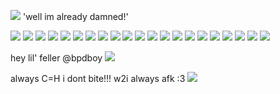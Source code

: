 ![](https://www7.lunapic.com/do-not-link-here-use-hosting-instead/17298319074103289?16488771638)
    'well im already damned!'
 
![](https://adriansblinkiecollection.neocities.org/stamps/i21.png) ![](https://adriansblinkiecollection.neocities.org/stamps/a57.png) ![](https://adriansblinkiecollection.neocities.org/stamps/b18.png) ![](https://adriansblinkiecollection.neocities.org/stamps/b49.jpg) ![](https://adriansblinkiecollection.neocities.org/stamps/j9.png) ![](![image](https://github.com/user-attachments/assets/70bbb97c-0e50-402a-af93-5696c492cf8c)
) ![](https://adriansblinkiecollection.neocities.org/stamps/e96.gif) ![](https://adriansblinkiecollection.neocities.org/stamps/k6.gif) ![](https://adriansblinkiecollection.neocities.org/stamps/b53.gif) ![](https://adriansblinkiecollection.neocities.org/stamps/e23.png) ![](https://adriansblinkiecollection.neocities.org/stamps/g9.jpg) ![](https://adriansblinkiecollection.neocities.org/stamps/d37.gif) ![](https://adriansblinkiecollection.neocities.org/stamps/e89.jpg) ![](https://adriansblinkiecollection.neocities.org/stamps/k16.png) ![](https://adriansblinkiecollection.neocities.org/stamps/c10.gif) ![](https://adriansblinkiecollection.neocities.org/stamps/d23.png) ![](https://adriansblinkiecollection.neocities.org/stamps/d40.jpg) ![](https://adriansblinkiecollection.neocities.org/stamps/d75.gif) ![](https://adriansblinkiecollection.neocities.org/stamps/a59.png)
![](https://ugleeblinkie.carrd.co/assets/images/image62.gif?v01485035087951) ![](https://supplies.ju.mp/assets/images/gallery02/c8de1bda.png?v=6a50b904)

hey lil' feller @bpdboy ![](https://pixels.crd.co/assets/images/gallery107/12fbac88.gif?v=99d3974e)

always C=H i dont bite!!! w2i always afk :3 
![](https://pixels.crd.co/assets/images/gallery116/c22bad60.gif?v=99d3974e)
